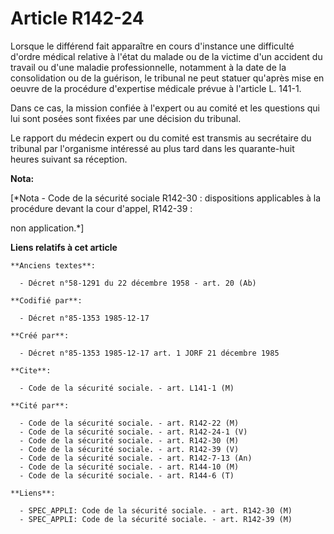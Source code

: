# Article R142-24

Lorsque le différend fait apparaître en cours d'instance une difficulté d'ordre médical relative à l'état du malade ou de la
victime d'un accident du travail ou d'une maladie professionnelle, notamment à la date de la consolidation ou de la guérison,
le tribunal ne peut statuer qu'après mise en oeuvre de la procédure d'expertise médicale prévue à l'article L. 141-1.

Dans ce cas, la mission confiée à l'expert ou au comité et les questions qui lui sont posées sont fixées par une décision du
tribunal.

Le rapport du médecin expert ou du comité est transmis au secrétaire du tribunal par l'organisme intéressé au plus tard dans
les quarante-huit heures suivant sa réception.

**Nota:**

[*Nota - Code de la sécurité sociale R142-30 : dispositions applicables à la procédure devant la cour d'appel, R142-39 :

non application.*]

**Liens relatifs à cet article**

	**Anciens textes**:

	  - Décret n°58-1291 du 22 décembre 1958 - art. 20 (Ab)

	**Codifié par**:

	  - Décret n°85-1353 1985-12-17

	**Créé par**:

	  - Décret n°85-1353 1985-12-17 art. 1 JORF 21 décembre 1985

	**Cite**:

	  - Code de la sécurité sociale. - art. L141-1 (M)

	**Cité par**:

	  - Code de la sécurité sociale. - art. R142-22 (M)
	  - Code de la sécurité sociale. - art. R142-24-1 (V)
	  - Code de la sécurité sociale. - art. R142-30 (M)
	  - Code de la sécurité sociale. - art. R142-39 (V)
	  - Code de la sécurité sociale. - art. R142-7-13 (An)
	  - Code de la sécurité sociale. - art. R144-10 (M)
	  - Code de la sécurité sociale. - art. R144-6 (T)

	**Liens**:

	  - SPEC_APPLI: Code de la sécurité sociale. - art. R142-30 (M)
	  - SPEC_APPLI: Code de la sécurité sociale. - art. R142-39 (M)
